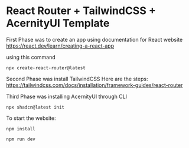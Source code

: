 # React Router + TailwindCSS + AcernityUI Template

First Phase was to create an app using documentation for React website
https://react.dev/learn/creating-a-react-app

using this command

```
npx create-react-router@latest
```


Second Phase was install TailwindCSS
Here are the steps:
https://tailwindcss.com/docs/installation/framework-guides/react-router


Third Phase was installing AcernityUI through CLI 

```
npx shadcn@latest init
```


To start the website:

```
npm install
```

```
npm run dev
```


